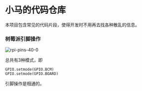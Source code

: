 # 小马的代码仓库

本项目包含常见的代码片段，使得开发时不用再去找各种散乱的信息。


### 树莓派引脚操作

![rpi-pins-40-0](https://shumeipai.nxez.com/wp-content/uploads/2015/03/rpi-pins-40-0.png)

总共有3种模式，即

```
GPIO.setmode(GPIO.BCM)
GPIO.setmode(GPIO.BOARD)
```

引脚操作是相通的。
